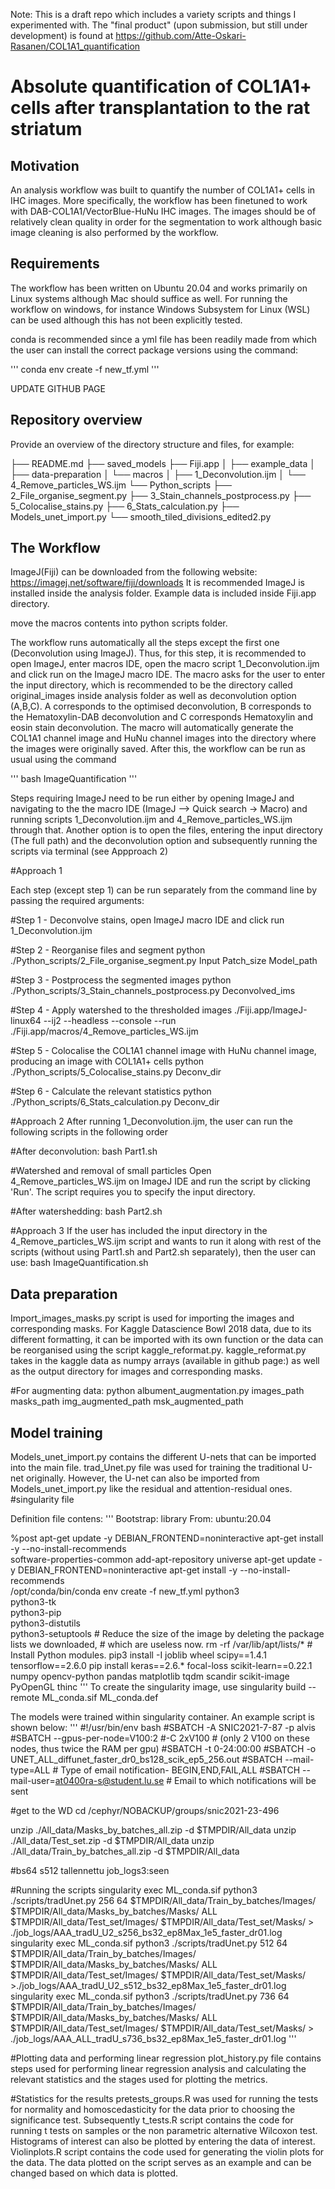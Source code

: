
Note: This is a draft repo which includes a variety scripts and things I experimented with. The "final product" (upon submission, but still under development) is found at https://github.com/Atte-Oskari-Rasanen/COL1A1_quantification

# Absolute quantification of COL1A1+ cells after transplantation to the rat striatum 

## Motivation

An analysis workflow was built to quantify the number of COL1A1+ cells in IHC images. More specifically, the workflow has been finetuned
to work with DAB-COL1A1/VectorBlue-HuNu IHC images. The images should be of relatively clean
quality in order for the segmentation to work although basic image cleaning is also performed by the workflow.


## Requirements
The workflow has been written on Ubuntu 20.04 and works primarily on Linux systems although Mac should suffice as well. For running the workflow
on windows, for instance Windows Subsystem for Linux (WSL) can be used although this has not been explicitly tested.

conda is recommended since a yml file has been readily made from which the user can install the correct package versions using the command:

'''
conda env create -f new_tf.yml
'''


UPDATE GITHUB PAGE

## Repository overview

Provide an overview of the directory structure and files, for example:

├── README.md
├── saved_models
├── Fiji.app
│   ├── example_data
│   ├── data-preparation
│   └── macros
│       ├── 1_Deconvolution.ijm
│        └── 4_Remove_particles_WS.ijm
└── Python_scripts
    ├── 2_File_organise_segment.py
    ├── 3_Stain_channels_postprocess.py
    ├── 5_Colocalise_stains.py
    ├── 6_Stats_calculation.py
    ├── Models_unet_import.py
    └── smooth_tiled_divisions_edited2.py




## The Workflow

ImageJ(Fiji) can be downloaded from the following website: https://imagej.net/software/fiji/downloads
It is recommended ImageJ is installed inside the analysis folder.
Example data is included inside Fiji.app directory.

move the macros contents into python scripts folder.

The workflow runs automatically all the steps except the first one (Deconvolution using ImageJ). Thus, for this step, it is recommended
to open ImageJ, enter macros IDE, open the macro script 1_Deconvolution.ijm and click run on the ImageJ macro IDE. The macro asks for the user
to enter the input directory, which is recommended to be the directory called original_images inside analysis folder as well as deconvolution option (A,B,C). A corresponds to the optimised deconvolution, B corresponds to the Hematoxylin-DAB deconvolution and
C corresponds Hematoxylin and eosin stain deconvolution. The macro will automatically generate the COL1A1 channel image and
HuNu channel images into the directory where the images were originally saved.
After this, the workflow can be run as usual using the command

'''
bash ImageQuantification
'''


Steps requiring ImageJ need to be run either by opening ImageJ and navigating to the the macro IDE (ImageJ --> Quick search -> Macro) and running scripts 1_Deconvolution.ijm and 4_Remove_particles_WS.ijm through that. Another option is to open  the files, entering the input directory (The full path) and the deconvolution option and subsequently running the scripts via terminal (see Appproach 2)


#Approach 1

Each step (except step 1) can be run separately from the command line by passing the required arguments:

#Step 1 - Deconvolve stains, open ImageJ macro IDE and click run
1_Deconvolution.ijm

#Step 2 - Reorganise files and segment
python ./Python_scripts/2_File_organise_segment.py Input Patch_size Model_path

#Step 3 - Postprocess the segmented images
python ./Python_scripts/3_Stain_channels_postprocess.py Deconvolved_ims

#Step 4 - Apply watershed to the thresholded images
./Fiji.app/ImageJ-linux64 --ij2 --headless --console --run ./Fiji.app/macros/4_Remove_particles_WS.ijm

#Step 5 - Colocalise the COL1A1 channel image with HuNu channel image, producing an image with COL1A1+ cells
python ./Python_scripts/5_Colocalise_stains.py Deconv_dir

#Step 6 - Calculate the relevant statistics
python ./Python_scripts/6_Stats_calculation.py Deconv_dir


#Approach 2
After running 1_Deconvolution.ijm, the user can run the following scripts in the following order

#After deconvolution:
bash Part1.sh

#Watershed and removal of small particles
Open 4_Remove_particles_WS.ijm on ImageJ IDE and run the script by clicking 'Run'. The script requires you to specify the input directory.

#After watershedding:
bash Part2.sh


#Approach 3
If the user has included the input directory in the 4_Remove_particles_WS.ijm script and wants to
run it along with rest of the scripts (without using Part1.sh and Part2.sh separately), then the user
can use:
bash ImageQuantification.sh



## Data preparation
Import_images_masks.py script is used for importing the images and corresponding masks. For Kaggle Datascience Bowl 2018 data, due to its
different formatting, it can be imported with its own function  or the data can be reorganised using the script kaggle_reformat.py. kaggle_reformat.py
takes in the kaggle data as numpy arrays (available in github page:) as well as the output directory for images and corresponding masks.


#For augmenting data:
python albument_augmentation.py images_path masks_path img_augmented_path msk_augmented_path

## Model training
Models_unet_import.py contains the different U-nets that can be imported into the main file. trad_Unet.py file was used for training
the traditional U-net originally. However, the U-net can also be imported from Models_unet_import.py like the residual and attention-residual ones.
#singularity file

Definition file contens:
'''
Bootstrap: library
From: ubuntu:20.04

%post
    apt-get update -y
    DEBIAN_FRONTEND=noninteractive apt-get install -y --no-install-recommends \
        software-properties-common
    add-apt-repository universe
    apt-get update -y
    DEBIAN_FRONTEND=noninteractive apt-get install -y --no-install-recommends \
        /opt/conda/bin/conda env create -f new_tf.yml
        python3 \
        python3-tk \
        python3-pip \
        python3-distutils \
        python3-setuptools
    # Reduce the size of the image by deleting the package lists we downloaded,
    # which are useless now.
    rm -rf /var/lib/apt/lists/*
    # Install Python modules.
    pip3 install -I joblib wheel scipy==1.4.1 tensorflow==2.6.0 pip install keras==2.6.* focal-loss scikit-learn==0.22.1 numpy opencv-python pandas matplotlib tqdm scandir scikit-image PyOpenGL thinc
'''
To create the singularity image, use
singularity build --remote ML_conda.sif ML_conda.def

The models were trained within singularity container. An example script is shown below:
'''
#!/usr/bin/env bash
#SBATCH -A SNIC2021-7-87 -p alvis
#SBATCH --gpus-per-node=V100:2 #-C 2xV100 # (only 2 V100 on these nodes, thus twice the RAM per gpu)
#SBATCH -t 0-24:00:00
#SBATCH -o UNET_ALL_diffunet_faster_dr0_bs128_scik_ep5_256.out
#SBATCH --mail-type=ALL                    # Type of email notification- BEGIN,END,FAIL,ALL
#SBATCH --mail-user=at0400ra-s@student.lu.se   # Email to which notifications will be sent


#get to the WD
cd /cephyr/NOBACKUP/groups/snic2021-23-496

unzip ./All_data/Masks_by_batches_all.zip -d $TMPDIR/All_data
unzip ./All_data/Test_set.zip -d $TMPDIR/All_data
unzip ./All_data/Train_by_batches_all.zip -d $TMPDIR/All_data

#bs64 s512 tallennettu job_logs3:seen

#Running the scripts 
singularity exec ML_conda.sif python3 ./scripts/tradUnet.py 256 64 $TMPDIR/All_data/Train_by_batches/Images/ $TMPDIR/All_data/Masks_by_batches/Masks/ ALL $TMPDIR/All_data/Test_set/Images/ $TMPDIR/All_data/Test_set/Masks/ > ./job_logs/AAA_tradU_U2_s256_bs32_ep8Max_1e5_faster_dr01.log
singularity exec ML_conda.sif python3 ./scripts/tradUnet.py 512 64 $TMPDIR/All_data/Train_by_batches/Images/ $TMPDIR/All_data/Masks_by_batches/Masks/ ALL $TMPDIR/All_data/Test_set/Images/ $TMPDIR/All_data/Test_set/Masks/ >./job_logs/AAA_tradU_U2_s512_bs32_ep8Max_1e5_faster_dr01.log
singularity exec ML_conda.sif python3 ./scripts/tradUnet.py 736 64 $TMPDIR/All_data/Train_by_batches/Images/ $TMPDIR/All_data/Masks_by_batches/Masks/ ALL $TMPDIR/All_data/Test_set/Images/ $TMPDIR/All_data/Test_set/Masks/ > ./job_logs/AAA_ALL_tradU_s736_bs32_ep8Max_1e5_faster_dr01.log
'''


#Plotting data and performing linear regression
plot_history.py file contains steps used for performing linear regression analysis and calculating the relevant statistics
and the stages used for plotting the metrics.


#Statistics for the results
pretests_groups.R was used for running the tests for normality and homoscedasticity for the data prior to choosing the significance
test. Subsequently t_tests.R script contains the code for running t tests on samples or the non parametric alternative Wilcoxon test.
Histograms of interest can also be plotted by entering the data of interest. Violinplots.R script contains the code used
for generating the violin plots for the data. The data plotted on the script serves as an example and can be changed based on which
data is plotted.



